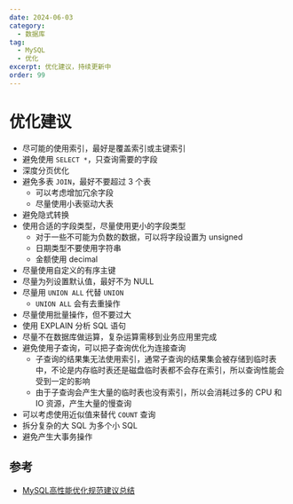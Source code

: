 ```yaml
---
date: 2024-06-03
category:
  - 数据库
tag:
  - MySQL
  - 优化
excerpt: 优化建议，持续更新中
order: 99
---
```


# 优化建议

- 尽可能的使用索引，最好是覆盖索引或主键索引
- 避免使用 `SELECT *`，只查询需要的字段
- 深度分页优化
- 避免多表 `JOIN`，最好不要超过 3 个表
  - 可以考虑增加冗余字段
  - 尽量使用小表驱动大表
- 避免隐式转换
- 使用合适的字段类型，尽量使用更小的字段类型
  - 对于一些不可能为负数的数据，可以将字段设置为 unsigned
  - 日期类型不要使用字符串
  - 金额使用 decimal
- 尽量使用自定义的有序主键
- 尽量为列设置默认值，最好不为 NULL
- 尽量用 `UNION ALL` 代替 `UNION`
  - `UNION ALL` 会有去重操作
- 尽量使用批量操作，但不要过大
- 使用 EXPLAIN 分析 SQL 语句
- 尽量不在数据库做运算，复杂运算需移到业务应用里完成
- 避免使用子查询，可以把子查询优化为连接查询
  - 子查询的结果集无法使用索引，通常子查询的结果集会被存储到临时表中，不论是内存临时表还是磁盘临时表都不会存在索引，所以查询性能会受到一定的影响
  - 由于子查询会产生大量的临时表也没有索引，所以会消耗过多的 CPU 和 IO 资源，产生大量的慢查询
- 可以考虑使用近似值来替代 `COUNT` 查询
- 拆分复杂的大 SQL 为多个小 SQL
- 避免产生大事务操作

## 参考

- [MySQL高性能优化规范建议总结](https://javaguide.cn/database/mysql/mysql-high-performance-optimization-specification-recommendations.html)
